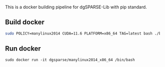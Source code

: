 This is a docker building pipeline for dgSPARSE-Lib with pip standard.

## Build docker

```bash
sudo POLICY=manylinux2014 CUDA=11.6 PLATFORM=x86_64 TAG=latest bash ./build.sh
```

## Run docker

`sudo docker run -it dgsparse/manylinux2014_x86_64 /bin/bash`
